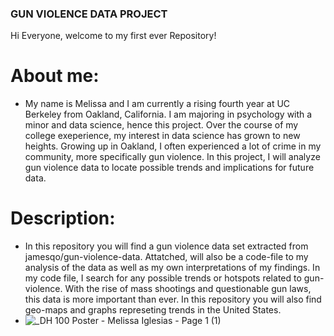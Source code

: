 ### GUN VIOLENCE DATA PROJECT

Hi Everyone, welcome to my first ever Repository!

# About me:
  - My name is Melissa and I am currently a rising fourth year at UC Berkeley from Oakland, California. I am majoring in psychology with a minor and data science, hence this project. Over the course of my college exeperience, my interest in data science has grown to new heights. Growing up in Oakland, I often experienced a lot of crime in my community, more specifically gun violence. In this project, I will analyze gun violence data to locate possible trends and implications for future data. 

# Description:
 - In this repository you will find a gun violence data set extracted from jamesqo/gun-violence-data. Attatched, will also be a code-file to my analysis of the data as well as my own interpretations of my findings. In my code file, I search for any possible trends or hotspots related to gun-violence. With the rise of mass shootings and questionable gun laws, this data is more important than ever. In this repository you will also find geo-maps and graphs represeting trends in the United States. 
 - ![_DH 100 Poster - Melissa Iglesias - Page 1 (1)](https://user-images.githubusercontent.com/85812420/124080882-b7e41c80-d9ff-11eb-8b95-1ecd8a10cfc9.jpeg)

